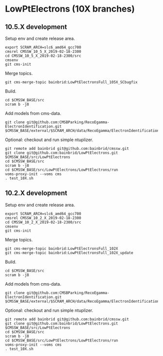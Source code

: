 # LowPtElectrons (10X branches)

## 10.5.X development

Setup env and create release area.
```
export SCRAM_ARCH=slc6_amd64_gcc700
cmsrel CMSSW_10_5_X_2019-02-18-2300
cd CMSSW_10_5_X_2019-02-18-2300/src
cmsenv
git cms-init
```

Merge topics.
```
git cms-merge-topic bainbrid:LowPtElectronsFull_105X_SCbugfix
```

Build.
``` 
cd $CMSSW_BASE/src
scram b -j8
```

Add models from cms-data.
```
git clone git@github.com:CMSBParking/RecoEgamma-ElectronIdentification.git $CMSSW_BASE/external/$SCRAM_ARCH/data/RecoEgamma/ElectronIdentification/data
```

Optional: checkout and run simple ntuplizer.
```
git remote add bainbrid git@github.com:bainbrid/cmssw.git
git clone git@github.com:bainbrid/LowPtElectrons.git $CMSSW_BASE/src/LowPtElectrons
cd $CMSSW_BASE/src
scram b -j8
cd $CMSSW_BASE/src/LowPtElectrons/LowPtElectrons/run
voms-proxy-init --voms cms
. test_10X.sh
```

## 10.2.X development

Setup env and create release area.
```
export SCRAM_ARCH=slc6_amd64_gcc700
cmsrel CMSSW_10_2_X_2019-02-18-2300
cd CMSSW_10_2_X_2019-02-18-2300/src
cmsenv
git cms-init
```

Merge topics.
```
git cms-merge-topic bainbrid:LowPtElectronsFull_102X
git cms-merge-topic bainbrid:LowPtElectronsFull_102X_update
```

Build.
``` 
cd $CMSSW_BASE/src
scram b -j8
```

Add models from cms-data.
```
git clone git@github.com:CMSBParking/RecoEgamma-ElectronIdentification.git $CMSSW_BASE/external/$SCRAM_ARCH/data/RecoEgamma/ElectronIdentification/data
```

Optional: checkout and run simple ntuplizer.
```
git remote add bainbrid git@github.com:bainbrid/cmssw.git
git clone git@github.com:bainbrid/LowPtElectrons.git $CMSSW_BASE/src/LowPtElectrons
cd $CMSSW_BASE/src
scram b -j8
cd $CMSSW_BASE/src/LowPtElectrons/LowPtElectrons/run
voms-proxy-init --voms cms
. test_10X.sh
```
